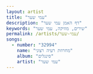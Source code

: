 ```yaml
---
layout: artist
title: "עמי שער"
description: "דף האמן עמי שער"
keywords: "שירים, מוזיקה, עמי שער"
permalink: /artists/עמי-שער/
songs:
  - number: "32994"
    name: "מחרוזת רעיה רצוני"
    album: "סינגלים"
    artist: "עמי שער"
---
```

